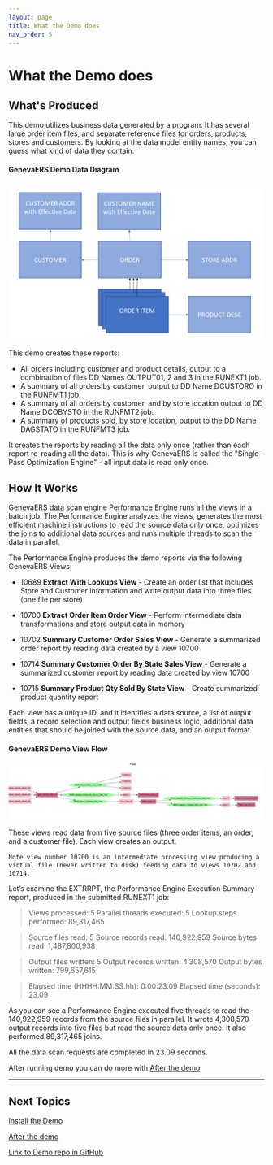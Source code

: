 ```yaml
---
layout: page
title: What the Demo does
nav_order: 5
---
```

# What the Demo does

## What's Produced

This demo utilizes business data generated by a program.  It has several large order item files, and separate reference files for orders, products, stores and customers.  By looking at the data model entity names, you can guess what kind of data they contain.

#### GenevaERS Demo Data Diagram
![(GenevaERS Demo Data)]( ./images/GenevaERSDemoDataDiagram.png )

This demo creates these reports:
- All orders including customer and product details, output to a combination of files DD Names OUTPUT01, 2 and 3 in the RUNEXT1 job.
- A summary of all orders by customer, output to DD Name DCUSTORO in the RUNFMT1 job.
- A summary of all orders by customer, and by store location output to DD Name DCOBYSTO in the RUNFMT2 job.
- A summary of products sold, by store location, output to the DD Name DAGSTATO in the RUNFMT3 job.

It creates the reports by reading all the data only once (rather than each report re-reading all the data).  This is why GenevaERS is called the "Single-Pass Optimization Engine" - all input data is read only once.

## How It Works
GenevaERS data scan engine Performance Engine runs all the views in a batch job. The Performance Engine analyzes the views, generates the most efficient machine instructions to read the source data only once, optimizes the joins to additional data sources and runs multiple threads to scan the data in parallel. 

The Performance Engine produces the demo reports via the following GenevaERS Views:

- 10689 __Extract With Lookups View__ - Create an order list that includes Store and Customer information and write output data into three files (one file per store)

- 10700  __Extract Order Item Order View__ - Perform intermediate data transformations and store output data in memory

- 10702 __Summary Customer Order Sales View__ - Generate a summarized order report by reading data created by a view 10700

- 10714 __Summary Customer Order By State Sales View__ - Generate a summarized customer report by reading data created by view 10700

- 10715 __Summary Product Qty Sold By State View__ - Create summarized product quantity report

Each view has a unique ID, and it identifies a data source, a list of output fields, a record selection and output fields business logic, additional data entities that should be joined with the source data, and an output format. 

#### GenevaERS Demo View Flow
![(GenevaERS Demo View Flow)]( ./images/GenevaERSDemoViewFlow.png )

These views read data from five source files (three order items, an order, and a customer file). Each view creates an output.

    Note view number 10700 is an intermediate processing view producing a virtual file (never written to disk) feeding data to views 10702 and 10714.

Let’s examine the EXTRRPT, the Performance Engine Execution Summary report, produced in the submitted RUNEXT1 job: 

>Views processed:                5
>Parallel threads executed:      5
>Lookup steps performed:         89,317,465

>Source files read:              5
>Source records read:            140,922,959
>Source bytes read:              1,487,800,938

>Output files written:           5
>Output records written:         4,308,570
>Output bytes written:           799,657,615

>Elapsed time (HHHH:MM:SS.hh):   0:00:23.09
>Elapsed time (seconds):         23.09

As you can see a Performance Engine executed five threads to read the 140,922,959 records from the source files in parallel. It wrote 4,308,570
output records into five files but read the source data only once. It also performed 89,317,465 joins.

All the data scan requests are completed in 23.09 seconds.


After running demo you can do more with [After the demo](AfterDemo.md).

-----

## Next Topics

[Install the Demo](InstallDemo.md)

[After the demo](AfterDemo.md)

[Link to Demo repo in GitHub](https://github.com/genevaers/demo)
